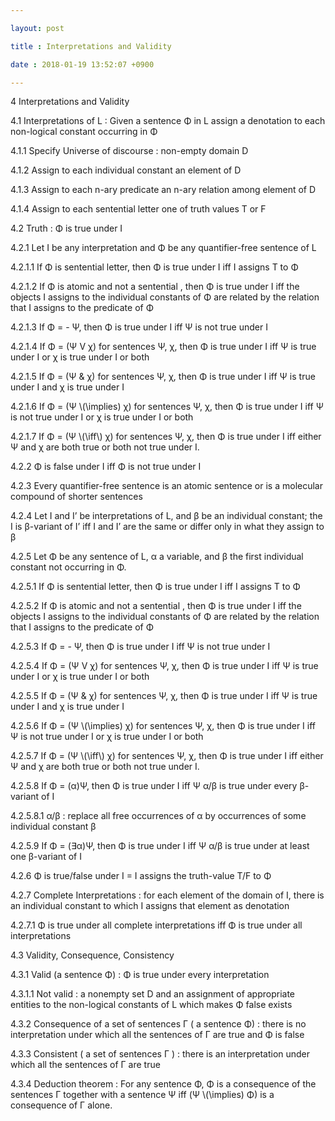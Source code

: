 ```yaml
---

layout: post

title : Interpretations and Validity

date : 2018-01-19 13:52:07 +0900

---
```


4	Interpretations and Validity

4.1	Interpretations of L : Given a sentence Φ in L assign a denotation to each non-logical constant occurring in Φ

4.1.1	Specify Universe of discourse : non-empty domain D

4.1.2	Assign to each individual constant an element of D

4.1.3	Assign to each n-ary predicate an n-ary relation among element of D

4.1.4	Assign to each sentential letter one of truth values T or F

4.2	Truth : Φ is true under I

4.2.1	Let I be any interpretation and Φ be any quantifier-free sentence of L

4.2.1.1	If Φ is sentential letter, then Φ is true under I iff I assigns T to Φ

4.2.1.2	If Φ is atomic and not a sentential , then Φ is true under I iff the objects I assigns to the individual constants of Φ are related by the relation that I assigns to the predicate of Φ

4.2.1.3	If Φ = - Ψ, then Φ is true under I iff Ψ is not true under I

4.2.1.4	If Φ = (Ψ V χ) for sentences Ψ, χ, then Φ is true under I iff Ψ is true under I or χ is true under I or both

4.2.1.5	If Φ = (Ψ & χ) for sentences Ψ, χ, then Φ is true under I iff Ψ is true under I and χ is true under I 

4.2.1.6	If Φ = (Ψ \\(\implies\) χ) for sentences Ψ, χ, then Φ is true under I iff Ψ is not true under I or χ is true under I or both

4.2.1.7	If Φ = (Ψ \\(\iff\\) χ) for sentences Ψ, χ, then Φ is true under I iff either Ψ and χ are both true or both not true under I.

4.2.2	Φ is false under I iff Φ is not true under I

4.2.3	Every quantifier-free sentence is an atomic sentence or is a molecular compound of shorter sentences

4.2.4	Let I and I’ be interpretations of L, and β be an individual constant; the I is β-variant of I’ iff I and I’ are the same or differ only in what they assign to β

4.2.5	Let Φ be any sentence of L, α a variable, and β the first individual constant not occurring in Φ. 

4.2.5.1	If Φ is sentential letter, then Φ is true under I iff I assigns T to Φ

4.2.5.2	If Φ is atomic and not a sentential , then Φ is true under I iff the objects I assigns to the individual constants of Φ are related by the relation that I assigns to the predicate of Φ

4.2.5.3	If Φ = - Ψ, then Φ is true under I iff Ψ is not true under I

4.2.5.4	If Φ = (Ψ V χ) for sentences Ψ, χ, then Φ is true under I iff Ψ is true under I or χ is true under I or both

4.2.5.5	If Φ = (Ψ & χ) for sentences Ψ, χ, then Φ is true under I iff Ψ is true under I and χ is true under I 

4.2.5.6	If Φ = (Ψ \\(\implies\) χ) for sentences Ψ, χ, then Φ is true under I iff Ψ is not true under I or χ is true under I or both

4.2.5.7	If Φ = (Ψ \\(\iff\\) χ) for sentences Ψ, χ, then Φ is true under I iff either Ψ and χ are both true or both not true under I.

4.2.5.8	If Φ = (α)Ψ, then Φ is true under I iff Ψ α/β is true under every β-variant of I

4.2.5.8.1	α/β : replace all free occurrences of α by occurrences of some individual constant β

4.2.5.9	If Φ = (∃α)Ψ, then Φ is true under I iff Ψ α/β is true under at least one β-variant of I

4.2.6	Φ is true/false under I = I assigns the truth-value T/F to Φ

4.2.7	Complete Interpretations : for each element of the domain of I, there is an individual constant to which I assigns that element as denotation

4.2.7.1	Φ is true under all complete interpretations iff Φ is true under all interpretations

4.3	Validity, Consequence, Consistency

4.3.1	Valid (a sentence Φ) : Φ is true under every interpretation

4.3.1.1	Not valid : a nonempty set D and an assignment of appropriate entities to the non-logical constants of L which makes Φ false exists

4.3.2	Consequence of a set of sentences Γ ( a sentence Φ) : there is no interpretation under which all the sentences of Γ are true and Φ is false

4.3.3	Consistent ( a set of sentences Γ ) : there is an interpretation under which all the sentences of Γ are true

4.3.4	Deduction theorem : For any sentence Φ, Φ is a consequence of the sentences Γ together with a sentence Ψ iff (Ψ \\(\implies\) Φ) is a consequence of Γ alone.

